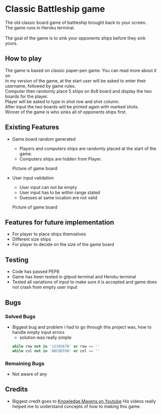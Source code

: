 # Classic Battleship game
The old classic board game of battleship brought back to your screen.<br>
The game runs in Heroku terminal.<br>
<br>
The goal of the game is to sink your opponents ships before they sink yours.<br> 
<link future link when project is live on heroku>

## How to play
The game is based on classic paper-pen game. You can read more about it on <link wikipedia><br>
In my version of the game, at the start user will be asked to enter their username, followed by game rules.<br>
Computer then randomly place 5 ships on 8x8 board and display the two boards for the player.<br>
Player will be asked to type in shot row and shot column.<br>
After input the two boards will be printed again with marked shots.<br>
Winner of the game is who sinks all of opponents ships first.

## Existing Features
* Game board random generated 
    * Players and computers ships are randomly placed at the start of the game.
    * Computers ships are hidden from Player.

    Picture of game board

* User input validation
    * User input can not be empty
    * User input has to be within range stated
    * Guesses at same location are not valid

    Picture of game board 

## Features for future implementation 
* For player to place ships themselves
* Different size ships
* For player to decide on the size of the game board

## Testing
* Code has passed PEP8
* Game has been tested in gitpod terminal and Heroku terminal 
* Tested all variations of input to make sure it is accepted and game does not crash
from empty user input

## Bugs

### Solved Bugs
* Biggest bug and problem i had to go through this project was, how to handle empty input errors
    * solution was really simple 
    ```python
    while row not in '12345678' or row == ''
    while col not in 'ABCDEFGH' or col == ''
    ```
### Remaining Bugs
* Not aware of any


## Credits
* Biggest credit goes to [Knowledge Mavens on Youtube](https://www.youtube.com/watch?v=tF1WRCrd_HQ&t=11s)
His videos really helped me to understand concepts of how to making this game.